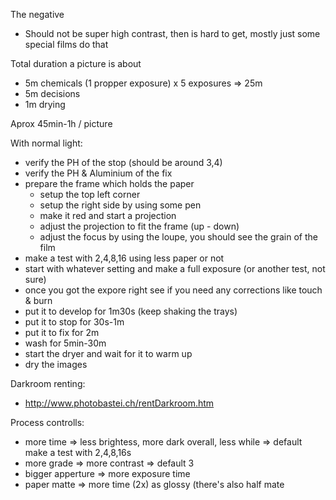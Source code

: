 The negative

 * Should not be super high contrast, then is hard to get, mostly just some special films do that


Total duration a picture is about
 * 5m chemicals (1 propper exposure) x 5 exposures => 25m
 * 5m decisions
 * 1m drying

Aprox 45min-1h / picture

With normal light:
 * verify the PH of the stop (should be around 3,4)
 * verify the PH & Aluminium of the fix
 * prepare the frame which holds the paper
    * setup the top left corner
    * setup the right side by using some pen
    * make it red and start a projection
    * adjust the projection to fit the frame (up - down)
    * adjust the focus by using the loupe, you should see the grain of the film
  * make a test with 2,4,8,16 using less paper or not
  * start with whatever setting and make a full exposure (or another test, not sure)
  * once you got the expore right see if you need any corrections like touch & burn
  * put it to develop for 1m30s (keep shaking the trays)
  * put it to stop for 30s-1m
  * put it to fix for 2m
  * wash for 5min-30m
  * start the dryer and wait for it to warm up
  * dry the images

Darkroom renting: 
  * http://www.photobastei.ch/rentDarkroom.htm


Process controlls:
 * more time => less brightess, more dark overall, less while => default make a test with 2,4,8,16s
 * more grade => more contrast => default 3
 * bigger apperture => more exposure time
 * paper matte => more time (2x) as glossy (there's also half mate
